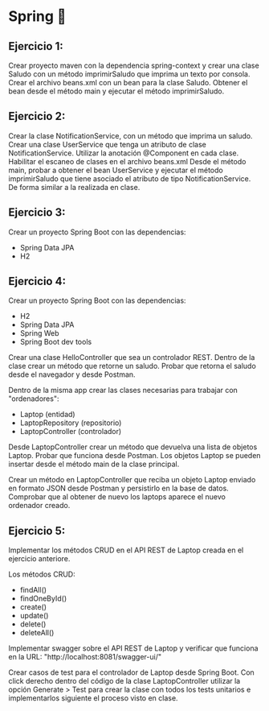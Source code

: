 # Spring 🚀
## Ejercicio 1:
Crear proyecto maven con la dependencia spring-context y crear una clase Saludo con un método imprimirSaludo que imprima un texto por consola.
Crear el archivo beans.xml con un bean para la clase Saludo.
Obtener el bean desde el método main y ejecutar el método imprimirSaludo.

## Ejercicio 2:
Crear la clase NotificationService, con un método que imprima un saludo.
Crear una clase UserService que tenga un atributo de clase NotificationService.
Utilizar la anotación @Component en cada clase.
Habilitar el escaneo de clases en el archivo beans.xml
Desde el método main, probar a obtener el bean UserService y ejecutar el método imprimirSaludo que tiene asociado el atributo de tipo NotificationService. De forma similar a la realizada en clase.

## Ejercicio 3:
Crear un proyecto Spring Boot con las dependencias:
 * Spring Data JPA
 * H2

## Ejercicio 4:
Crear un proyecto Spring Boot con las dependencias:
  * H2
  * Spring Data JPA
  * Spring Web
  * Spring Boot dev tools

Crear una clase HelloController que sea un controlador REST. Dentro de la clase crear un método que retorne un saludo. Probar que retorna el saludo desde el navegador y desde Postman.

Dentro de la misma app crear las clases necesarias para trabajar con "ordenadores":
  * Laptop (entidad)
  * LaptopRepository (repositorio)
  * LaptopController (controlador)

Desde LaptopController crear un método que devuelva una lista de objetos Laptop.
Probar que funciona desde Postman.
Los objetos Laptop se pueden insertar desde el método main de la clase principal.

Crear un método en LaptopController que reciba un objeto Laptop enviado en formato JSON desde Postman y persistirlo en la base de datos.
Comprobar que al obtener de nuevo los laptops aparece el nuevo ordenador creado.

## Ejercicio 5:
Implementar los métodos CRUD en el API REST de Laptop creada en el ejercicio anteriore.

Los métodos CRUD:
 * findAll()
 * findOneById()
 * create()
 * update()
 * delete()
 * deleteAll()

Implementar swagger sobre el API REST de Laptop y verificar que funciona en la URL: "http://localhost:8081/swagger-ui/"

Crear casos de test para el controlador de Laptop desde Spring Boot. Con click derecho dentro del código de la clase LaptopController utilizar la opción Generate > Test para crear la clase con todos los tests unitarios e implementarlos siguiente el proceso visto en clase.
